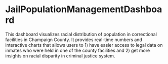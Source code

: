 # JailPopulationManagementDashboard

This dashboard visualizes racial distribution of population in correctional facilities in Champaign County. It provides real-time numbers and interactive charts that allows users to 1) have easier access to legal data on inmates who were held in one of the county facilities and 2) get more insights on racial disparity in criminal justice system.
